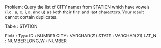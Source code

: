 Problem: Query the list of CITY names from STATION which have vowels (i.e., a, e, i, o, and u) as both their first and last characters. Your result cannot contain duplicates.



Table : STATION

Field : Type
ID : NUMBER
CITY : VARCHAR(21)
STATE : VARCHAR(21)
LAT_N : NUMBER
LONG_W : NUMBER